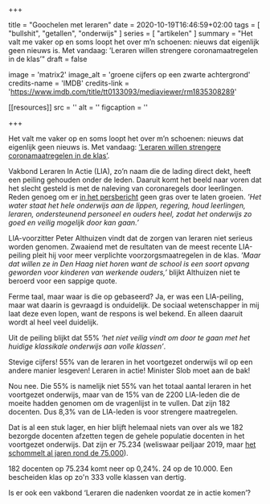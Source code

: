 +++

title = "Goochelen met leraren"
date = 2020-10-19T16:46:59+02:00 
tags = [ "bullshit", "getallen", "onderwijs" ] 
series = [ "artikelen" ] 
summary = "Het valt me vaker op en soms loopt het over m’n schoenen: nieuws dat eigenlijk geen nieuws is. Met vandaag: ’Leraren willen strengere coronamaatregelen in de klas’"
draft = false

image = 'matrix2'
image_alt = 'groene cijfers op een zwarte achtergrond'
credits-name = 'IMDB'
credits-link = 'https://www.imdb.com/title/tt0133093/mediaviewer/rm1835308289'

[[resources]]
src = ''
alt = ''
figcaption = ''


+++

Het valt me vaker op en soms loopt het over m’n schoenen: nieuws dat eigenlijk geen nieuws is. Met vandaag: [’Leraren willen strengere coronamaatregelen in de klas’](https://nos.nl/l/2352921). 

Vakbond Leraren In Actie (LIA), zo’n naam die de lading direct dekt, heeft een peiling gehouden onder de leden. Daaruit komt het beeld naar voren dat het slecht gesteld is met de naleving van coronaregels door leerlingen. Reden genoeg om er [in het persbericht](https://www.lerareninactie.nl/UitslagPeiling13oktober2020) geen gras over te laten groeien. _’Het water staat het hele onderwijs aan de lippen, regering, houd leerlingen, leraren, ondersteunend personeel en ouders heel, zodat het onderwijs zo goed en veilig mogelijk door kan gaan.’_ 

LIA-voorzitter Peter Althuizen vindt dat de zorgen van leraren niet serieus worden genomen. Zwaaiend met de resultaten van de meest recente LIA-peiling pleit hij voor meer verplichte voorzorgsmaatregelen in de klas. _’Maar dat willen ze in Den Haag niet horen want de school is een soort opvang geworden voor kinderen van werkende ouders,’_ blijkt Althuizen niet te beroerd voor een sappige quote. 

Ferme taal, maar waar is die op gebaseerd? Ja, er was een LIA-peiling, maar wat daarin is gevraagd is onduidelijk. De sociaal wetenschapper in mij laat deze even lopen, want de respons is wel bekend. En alleen daaruit wordt al heel veel duidelijk. 

Uit de peiling blijkt dat 55% _’het niet veilig vindt om door te gaan met het huidige klassikale onderwijs aan volle klassen’_. 

Stevige cijfers! 55% van de leraren in het voortgezet onderwijs wil op een andere manier lesgeven! Leraren in actie! Minister Slob moet aan de bak! 

Nou nee. Die 55% is namelijk niet 55% van het totaal aantal leraren in het voortgezet onderwijs, maar van de 15% van de 2200 LIA-leden die de moeite hadden genomen om de vragenlijst in te vullen. Dat zijn 182 docenten. Dus 8,3% van de LIA-leden is voor strengere maatregelen. 

Dat is al een stuk lager, en hier blijft helemaal niets van over als we 182 bezorgde docenten afzetten tegen de gehele populatie docenten in het voortgezet onderwijs. Dat zijn er 75.234 (weliswaar peiljaar 2019, maar [het schommelt al jaren rond de 75.000](https://duo.nl/open_onderwijsdata/databestanden/vo/onderwijspersoneel/vo-personeel1.jsp)). 

182 docenten op 75.234 komt neer op 0,24%. 24 op de 10.000. Een bescheiden klas op zo'n 333 volle klassen van dertig. 

Is er ook een vakbond ‘Leraren die nadenken voordat ze in actie komen’?